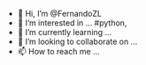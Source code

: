 - 👋 Hi, I’m @FernandoZL
- 👀 I’m interested in ... #python, 
- 🌱 I’m currently learning ...
- 💞️ I’m looking to collaborate on ...
- 📫 How to reach me ...

<!---
FernandoZL/FernandoZL is a ✨ special ✨ repository because its `README.md` (this file) appears on your GitHub profile.
You can click the Preview link to take a look at your changes.
--->
